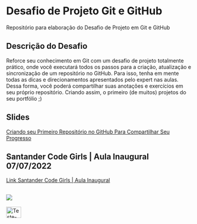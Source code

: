 # Desafio de Projeto Git e GitHub
Repositório para elaboração do Desafio de Projeto em Git e GitHub

## Descrição do Desafio

Reforce seu conhecimento em Git com um desafio de projeto totalmente prático, onde você executará todos os passos para a criação, atualização e sincronização de um repositório no GitHub. Para isso, tenha em mente todas as dicas e direcionamentos apresentados pelo expert nas aulas. Dessa forma, você poderá compartilhar suas anotações e exercícios em seu próprio repositório. Criando assim, o primeiro (de muitos) projetos do seu portfólio ;)


## Slides

[Criando seu Primeiro Repositório no GitHub Para Compartilhar Seu Progresso](https://drive.google.com/file/d/1IZu0qohv1JOmxjEra1lknDiiStU68bl4/view)

## Santander Code Girls | Aula Inaugural 07/07/2022
[Link Santander Code Girls | Aula Inaugural](https://www.youtube.com/watch?v=RVtfpPQm7YI)



##

<div>
  <a ref= "https://instagram.com/franciellygeronimo" target-"_blank"><img src="https://imagepng.org/wp-content/uploads/2017/08/instagram-icone-icon-1.png" target-"_blank"></a>
</div>


<div style="display: inline_block"><br>
  <img aling="center" alt="Teste-01" height="30" width="40" src="https://imagepng.org/wp-content/uploads/2017/08/instagram-icone-icon-1.png">
  </div>
